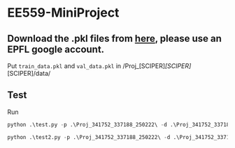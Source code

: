 # EE559-MiniProject

## Download the .pkl files from [here](https://drive.google.com/drive/u/2/folders/1CYsJ5gJkZWZAXJ1oQgUpGX7q5PxYEuNs), please use an EPFL google account.
Put `train_data.pkl` and `val_data.pkl` in /Proj_[SCIPER]_[SCIPER]_[SCIPER]/data/

## Test
Run
```python
python .\test.py -p .\Proj_341752_337188_250222\ -d .\Proj_341752_337188_250222\data\

python .\test2.py -p .\Proj_341752_337188_250222\ -d .\Proj_341752_337188_250222\data\
```